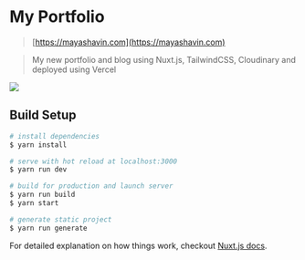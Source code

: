# My Portfolio
> [https://mayashavin.com](https://mayashavin.com)

> My new portfolio and blog using Nuxt.js, TailwindCSS, Cloudinary and deployed using Vercel

![](https://res.cloudinary.com/mayashavin/image/upload/v1595792604/mayashavin/portfolio_cover_2.jpg)

## Build Setup

``` bash
# install dependencies
$ yarn install

# serve with hot reload at localhost:3000
$ yarn run dev

# build for production and launch server
$ yarn run build
$ yarn start

# generate static project
$ yarn run generate
```

For detailed explanation on how things work, checkout [Nuxt.js docs](https://nuxtjs.org).
